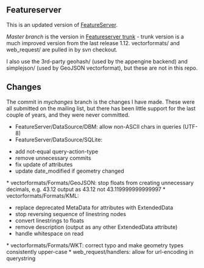 Featureserver
-------------
This is an updated version of [FeatureServer](http://featureserver.org).

_Master branch_ is the version in [Featureserver trunk](http://svn.osgeo.org/featureserver/trunk/featureserver) - trunk version is a much improved version from the last release 1.12. vectorformats/ and web_request/ are pulled in by svn checkout.

I also use the 3rd-party geohash/ (used by the appengine backend) and simplejson/ (used by GeoJSON vectorformat), but these are not in this repo.


Changes
-------
The commit in _mychanges_ branch is the changes I have made. These were all submitted on the mailing list, but there has been little support for the last couple of years, and they were never committed. 

* FeatureServer/DataSource/DBM: allow non-ASCII chars in queries (UTF-8)
* FeatureServer/DataSource/SQLite:
<ul><li>add not-equal query-action-type</li>
<li>remove unnecessary commits</li>
<li>fix update of attributes</li>
<li>update date_modified if geometry changed</li></ul>
* vectorformats/Formats/GeoJSON: stop floats from creating unnecessary decimals, e.g. 43.12 output as 43.12 not 43.119999999999997
* vectorformats/Formats/KML:
<ul><li>replace deprecated MetaData for attributes with ExtendedData</li>
<li>stop reversing sequence of linestring nodes</li>
<li>convert linestrings to floats</li>
<li>remove description (output as any other ExtendedData attribute)</li>
<li>handle whitespace on read</li></ul>
* vectorformats/Formats/WKT: correct typo and make geometry types consistently upper-case
* web_request/handlers: allow for url-encoding in querystring
